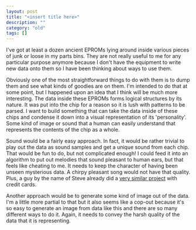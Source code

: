 ```yaml
---
layout: post
title: "<insert title here>"
description: ""
category: "old"
tags: []
---
```



I've got at least a dozen ancient EPROMs lying around inside various pieces of junk or loose in my parts bins. They are not really useful to me for any particular purpose anymore because I don't have the equipment to write new data onto them so I have been thinking about ways to use them.

Obviously one of the most straightforward things to do with them is to dump them and see what kinds of goodies are on them. I'm intended to do that at some point, but I happened upon an idea that I think will be much more interesting. The data inside these EPROMs forms logical structures by its nature. It was put into the chip for a reason so it is lush with patterns to be parsed. I want to build something that can take the data inside of these chips and condense it down into a visual representation of its 'personality'. Some kind of image or sound that a human can easily understand that represents the contents of the chip as a whole.

Sound would be a fairly easy approach. In fact, it would be rather trivial to play out the data as sound samples and get a unique sound from each chip. That would be fun to do, but not complicated enough! I could feed it into an algorithm to put out melodies that sound pleasant to human ears, but that feels like cheating to me. It needs to keep the character of having been unseen mysterious data. A chirpy pleasant song would not have that quality. Plus, a guy by the name of Steve already did a [very similar project](http://www.bigmessowires.com/2011/05/06/mozarts-credit-card/) with credit cards.

Another approach would be to generate some kind of image out of the data. I'm a little more partial to that but it also seems like a cop-out because it's so easy to generate an image from data like this and there are so many different ways to do it. Again, it needs to convey the harsh quality of the data that it is representing.
